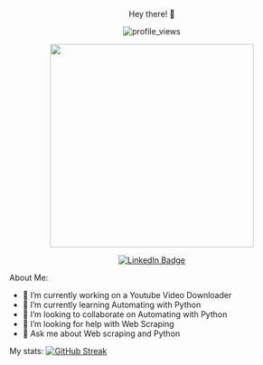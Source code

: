 <p align = "center">Hey there! 👋</p>
<p align="center"><img src="https://komarev.com/ghpvc/?username=yogadharshan&style=flat-square&color=blue" alt="profile_views"></p>
<p align="center"><img src="https://media.giphy.com/media/qgQUggAC3Pfv687qPC/giphy.gif" width="360"/></p>
<p align="center">
<a href="https://www.linkedin.com/in/yogadharshan-c-610370233/"><img src="https://img.shields.io/badge/LinkedIn-blue?style=for-the-badge&logo=linkedin&logoColor=white" alt="LinkedIn Badge"></a>
</p>

About Me:
- 🔭 I’m currently working on a Youtube Video Downloader
- 🌱 I’m currently learning Automating with Python
- 👯 I’m looking to collaborate on Automating with Python
- 🤔 I’m looking for help with Web Scraping
- 💬 Ask me about Web scraping and Python

My stats:
[![GitHub Streak](http://github-readme-streak-stats.herokuapp.com?user=yogadharshan&theme=dark&background=000000)](https://git.io/streak-stats)


